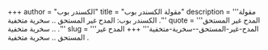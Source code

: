 +++
author = "الكسندر بوب"
title = "مقولة الكسندر بوب"
description = '''مقولة الكسندر بوب: المدح غير المستحق .. سخرية متخفية .'''
quote = '''المدح غير المستحق .. سخرية متخفية .'''
slug = '''المدح-غير-المستحق--سخرية-متخفية'''
+++
المدح غير المستحق .. سخرية متخفية .
